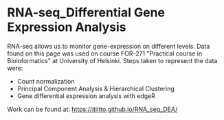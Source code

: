 # RNA-seq_Differential Gene Expression Analysis
RNA-seq allows us to monitor gene-expression on different levels. Data found on this page was used on course FOR-271 "Practical course in Bioinformatics" at University of Helsinki.
Steps taken to represent the data were:
- Count normalization
- Principal Component Analysis & Hierarchical Clustering
- Gene differential expression analysis with edgeR

Work can be found at: https://jtiitto.github.io/RNA_seq_DEA/
